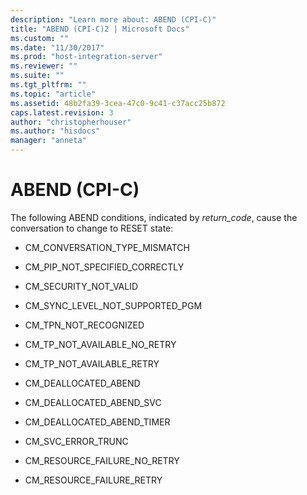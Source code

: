 ```yaml
---
description: "Learn more about: ABEND (CPI-C)"
title: "ABEND (CPI-C)2 | Microsoft Docs"
ms.custom: ""
ms.date: "11/30/2017"
ms.prod: "host-integration-server"
ms.reviewer: ""
ms.suite: ""
ms.tgt_pltfrm: ""
ms.topic: "article"
ms.assetid: 48b2fa39-3cea-47c0-9c41-c37acc25b872
caps.latest.revision: 3
author: "christopherhouser"
ms.author: "hisdocs"
manager: "anneta"
---
```

# ABEND (CPI-C)
The following ABEND conditions, indicated by *return_code*, cause the conversation to change to RESET state:  
  
-   CM_CONVERSATION_TYPE_MISMATCH  
  
-   CM_PIP_NOT_SPECIFIED_CORRECTLY  
  
-   CM_SECURITY_NOT_VALID  
  
-   CM_SYNC_LEVEL_NOT_SUPPORTED_PGM  
  
-   CM_TPN_NOT_RECOGNIZED  
  
-   CM_TP_NOT_AVAILABLE_NO_RETRY  
  
-   CM_TP_NOT_AVAILABLE_RETRY  
  
-   CM_DEALLOCATED_ABEND  
  
-   CM_DEALLOCATED_ABEND_SVC  
  
-   CM_DEALLOCATED_ABEND_TIMER  
  
-   CM_SVC_ERROR_TRUNC  
  
-   CM_RESOURCE_FAILURE_NO_RETRY  
  
-   CM_RESOURCE_FAILURE_RETRY

